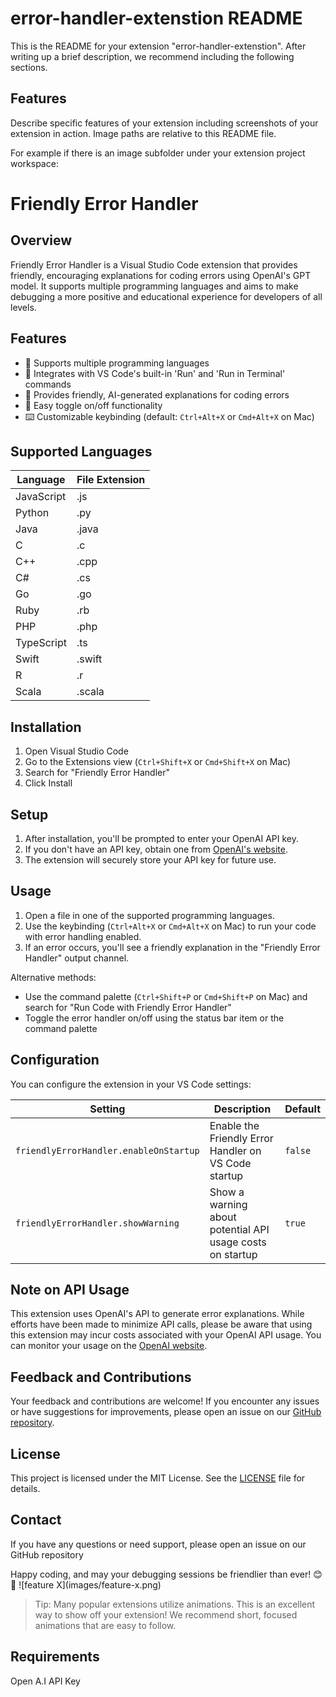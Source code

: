 # error-handler-extenstion README

This is the README for your extension "error-handler-extenstion". After writing up a brief description, we recommend including the following sections.

## Features

Describe specific features of your extension including screenshots of your extension in action. Image paths are relative to this README file.

For example if there is an image subfolder under your extension project workspace:
# Friendly Error Handler

## Overview

Friendly Error Handler is a Visual Studio Code extension that provides friendly, encouraging explanations for coding errors using OpenAI's GPT model. It supports multiple programming languages and aims to make debugging a more positive and educational experience for developers of all levels.

## Features

- 🌟 Supports multiple programming languages
- 🔗 Integrates with VS Code's built-in 'Run' and 'Run in Terminal' commands
- 🤖 Provides friendly, AI-generated explanations for coding errors
- 🔄 Easy toggle on/off functionality
- ⌨️ Customizable keybinding (default: `Ctrl+Alt+X` or `Cmd+Alt+X` on Mac)

## Supported Languages

| Language   | File Extension |
|------------|----------------|
| JavaScript | .js            |
| Python     | .py            |
| Java       | .java          |
| C          | .c             |
| C++        | .cpp           |
| C#         | .cs            |
| Go         | .go            |
| Ruby       | .rb            |
| PHP        | .php           |
| TypeScript | .ts            |
| Swift      | .swift         |
| R          | .r             |
| Scala      | .scala         |

## Installation

1. Open Visual Studio Code
2. Go to the Extensions view (`Ctrl+Shift+X` or `Cmd+Shift+X` on Mac)
3. Search for "Friendly Error Handler"
4. Click Install

## Setup

1. After installation, you'll be prompted to enter your OpenAI API key.
2. If you don't have an API key, obtain one from [OpenAI's website](https://openai.com/api/).
3. The extension will securely store your API key for future use.

## Usage

1. Open a file in one of the supported programming languages.
2. Use the keybinding (`Ctrl+Alt+X` or `Cmd+Alt+X` on Mac) to run your code with error handling enabled.
3. If an error occurs, you'll see a friendly explanation in the "Friendly Error Handler" output channel.

Alternative methods:
- Use the command palette (`Ctrl+Shift+P` or `Cmd+Shift+P` on Mac) and search for "Run Code with Friendly Error Handler"
- Toggle the error handler on/off using the status bar item or the command palette

## Configuration

You can configure the extension in your VS Code settings:

| Setting                                  | Description                                             | Default |
|------------------------------------------|---------------------------------------------------------|---------|
| `friendlyErrorHandler.enableOnStartup`   | Enable the Friendly Error Handler on VS Code startup    | `false` |
| `friendlyErrorHandler.showWarning`       | Show a warning about potential API usage costs on startup | `true`  |

## Note on API Usage

This extension uses OpenAI's API to generate error explanations. While efforts have been made to minimize API calls, please be aware that using this extension may incur costs associated with your OpenAI API usage. You can monitor your usage on the [OpenAI website](https://openai.com/api/).

## Feedback and Contributions

Your feedback and contributions are welcome! If you encounter any issues or have suggestions for improvements, please open an issue on our [GitHub repository](https://github.com/Spacewalker215/error-handler-extenstion).

## License

This project is licensed under the MIT License. See the [LICENSE](LICENSE) file for details.

## Contact

If you have any questions or need support, please open an issue on our GitHub repository

Happy coding, and may your debugging sessions be friendlier than ever! 😊🚀
\!\[feature X\]\(images/feature-x.png\)

> Tip: Many popular extensions utilize animations. This is an excellent way to show off your extension! We recommend short, focused animations that are easy to follow.

## Requirements
Open A.I API Key